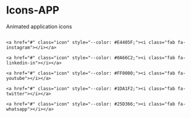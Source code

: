# Icons-APP
Animated application icons 
<!DOCTYPE html>

<html lang="en">

<head>

  <meta charset="UTF-8">

  <meta name="viewport" content="width=device-width, initial-scale=1.0">

  <title>Social Icons Hover Effect</title>

  <link rel="stylesheet" href="https://cdnjs.cloudflare.com/ajax/libs/font-awesome/6.0.0-beta3/css/all.min.css">

  <link rel="stylesheet" href="styles.css"> <!-- استبدل هذا المسار بملف CSS الخاص بك -->

</head>

<body>

  <div class="wrapper">

    <a href="#" class="icon" style="--color: #E4405F;"><i class="fab fa-instagram"></i></a>

    <a href="#" class="icon" style="--color: #0A66C2;"><i class="fab fa-linkedin-in"></i></a>

    <a href="#" class="icon" style="--color: #FF0000;"><i class="fab fa-youtube"></i></a>

    <a href="#" class="icon" style="--color: #1DA1F2;"><i class="fab fa-twitter"></i></a>

    <a href="#" class="icon" style="--color: #25D366;"><i class="fab fa-whatsapp"></i></a>

  </div>
<style>
.wrapper {
  display: flex;
  justify-content: center;
  align-items: center;
  gap: 2rem;
}

.icon {
  width: 5.625rem; /* تأكيد العرض */
  height: 5.625rem; /* تأكيد الارتفاع ليكون نفس العرض */
  background-color: #fff;
  display: flex;
  justify-content: center;
  align-items: center;
  overflow: hidden;
  position: relative;
  text-decoration: none; /* إزالة الخط تحت الأيقونات */
  border-radius: 10px; /* إضافة حواف مستديرة للمربع */
  transition: box-shadow 0.3s ease, transform 0.3s ease; /* إضافة تأثيرات الانتقال */
}

.icon > i {
  font-size: 2rem; /* حجم الأيقونة */
  color: var(--color);
}

.icon:hover > i {
  scale: 1.2;
  color: #f1f1f1;
}

.icon:hover {
  box-shadow: 0 4px 10px rgba(0, 0, 0, 0.2); /* إضافة تأثير التوهج */
  transform: translateY(-5px); /* رفع المربع قليلاً عند التمرير */
}

.icon:before {
  background: var(--color);
  content: "";
  position: absolute;
  width: 130%;
  height: 130%;
  left: -110%;
  top: 80%;
  transform: rotate(45deg);
}

.icon:hover:before {
  animation: slide 0.7s forwards;
}

@keyframes slide {
  50% {
    left: -15%;
    top: 40%;
  }
  100% {
    left: -15%;
    top: -15%;
  }
}

</style>
</body>

</html>
